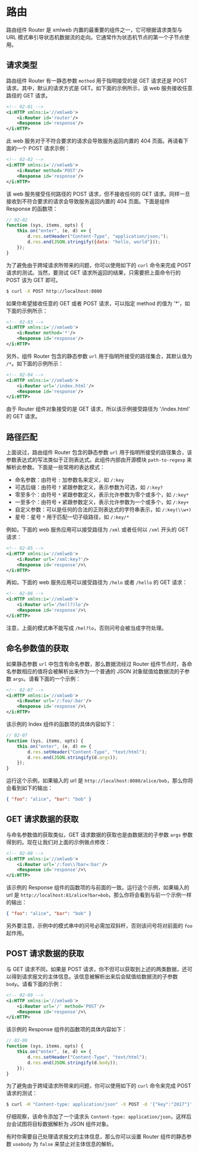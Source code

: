 # 路由

路由组件 Router 是 xmlweb 内置的最重要的组件之一，它可根据请求类型与 URL 模式串引导状态机数据流的走向。它通常作为状态机节点的第一个子节点使用。

## 请求类型

路由组件 Router 有一静态参数 `mothod` 用于指明接受的是 GET 请求还是 POST 请求。其中，默认的请求方式是 GET。如下面的示例所示，该 web 服务接收任意路径的 GET 请求。

```xml
<!-- 02-01 -->
<i:HTTP xmlns:i='//xmlweb'>
    <i:Router id='router'/>
    <Response id='response'/>
</i:HTTP>
```

此 web 服务对于不符合要求的请求会导致服务返回内置的 404 页面。再请看下面的一个 POST 请求示例：

```xml
<!-- 02-02 -->
<i:HTTP xmlns:i='//xmlweb'>
    <i:Router method='POST'/>
    <Response id='response'/>
</i:HTTP>
```

该 web 服务接受任何路径的 POST 请求，但不接收任何的 GET 请求。同样一旦接收到不符合要求的请求会导致服务返回内置的 404 页面。下面是组件 Response 的函数项：

```js
// 02-02
function (sys, items, opts) {
    this.on("enter", (e, d) => {
        d.res.setHeader("Content-Type", "application/json;");
        d.res.end(JSON.stringify({data: "hello, world"}));
    });
}
```

为了避免由于跨域请求所带来的问题，你可以使用如下的 `curl` 命令来完成 POST 请求的测试。当然，要测试 GET 请求所返回的结果，只需要把上面命令行的 POST 该为 GET 即可。

```bash
$ curl -X POST http://localhost:8080
```

如果你希望接收任意的 GET 或者 POST 请求，可以指定 method 的值为 '*'，如下面的示例所示：

```xml
<!-- 02-03 -->
<i:HTTP xmlns:i='//xmlweb'>
    <i:Router method='*'/>
    <Response id='response'/>
</i:HTTP>
```

另外，组件 Router 包含的静态参数 `url` 用于指明所接受的路径集合，其默认值为 `/*`。如下面的示例所示：

```xml
<!-- 02-04 -->
<i:HTTP xmlns:i='//xmlweb'>
    <i:Router url='/index.html'/>
    <Response id='response'/>
</i:HTTP>
```

由于 Router 组件对象接受的是 GET 请求，所以该示例接受路径为 '/index.html' 的 GET 请求。

## 路径匹配

上面说过，路由组件 Router 包含的静态参数 `url` 用于指明所接受的路径集合，该参数表达式的写法类似于正则表达式。此组件内部由开源模块 `path-to-regexp` 来解析此参数。下面是一些常用的表达模式：

- 命名参数：由符号 `:` 加参数名来定义，如 `/:key`
- 可选后缀：由符号 `?` 紧跟参数定义，表示参数为可选，如 `/:key?`
- 零至多个：由符号 `*` 紧跟参数定义，表示允许参数为零个或多个，如 `/:key*`
- 一至多个：由符号 `+` 紧跟参数定义，表示允许参数为一个或多个，如 `/:key+`
- 自定义参数：可以是任何的合法的正则表达式的字符串表示，如 `/:key(\\w+)`
- 星号：星号 `*` 用于匹配一切子级路径，如 `/:key/*`

例如，下面的 web 服务应用可以接受路径为 `/xml` 或者任何以 `/xml` 开头的 GET 请求：

```xml
<!-- 02-05 -->
<i:HTTP xmlns:i='//xmlweb'>
    <i:Router url='/xml:key?'/>
    <Response id='response'/>\
</i:HTTP>
```

再如，下面的 web 服务应用可以接受路径为 `/helo` 或者 `/hello` 的 GET 请求：

```xml
<!-- 02-06 -->
<i:HTTP xmlns:i='//xmlweb'>
    <i:Router url='/he(l?)lo'/>
    <Response id='response'/>\
</i:HTTP>
```

注意，上面的模式串不能写成 `/hel?lo`，否则问号会被当成字符处理。

## 命名参数值的获取

如果静态参数 `url` 中包含有命名参数，那么数据流经过 Router 组件节点时，各命名参数相应的值将会被解析出来作为一个普通的 JSON 对象赋值给数据流的子参数 `args`。请看下面的一个示例：

```xml
<!-- 02-07 -->
<i:HTTP xmlns:i='//xmlweb'>
    <i:Router url='/:foo/:bar'/>
    <Response id='response'/>\
</i:HTTP>
```

该示例的 Index 组件的函数项的具体内容如下：

```js
// 02-07
function (sys, items, opts) {
    this.on("enter", (e, d) => {
        d.res.setHeader("Content-Type", "text/html");
        d.res.end(JSON.stringify(d.args));
    });
}
```

运行这个示例，如果输入的 url 是 `http://localhost:8080/alice/bob`，那么你将会看到如下的输出：

```json
{ "foo": "alice", "bar": "bob" }
```

## GET 请求数据的获取

与命名参数值的获取类似，GET 请求数据的获取也是由数据流的子参数 `args` 参数得到的。现在让我们对上面的示例做点修改：

```xml
<!-- 02-08 -->
<i:HTTP xmlns:i='//xmlweb'>
    <i:Router url='/:foo\\?bar=:bar'/>
    <Response id='response'/>\
</i:HTTP>
```

该示例的 Response 组件的函数项的与前面的一致。运行这个示例，如果输入的 url 是 `http://localhost:81/alice?bar=bob`，那么你将会看到与前一个示例一样的输出：

```json
{ "foo": "alice", "bar": "bob" }
```

另外要注意，示例中的模式串中的问号必需加双斜杆，否则该问号将对前面的 `foo` 起作用。

## POST 请求数据的获取

与 GET 请求不同，如果是 POST 请求，你不但可以获取到上述的两类数据，还可以得到请求报文的主体信息。该信息被解析出来后会赋值给数据流的子参数 `body`。请看下面的示例：

```xml
<!-- 02-09 -->
<i:HTTP xmlns:i='//xmlweb'>
    <i:Router url='/' method='POST'/>
    <Response id='response'/>\
</i:HTTP>
```

该示例的 Response 组件的函数项的具体内容如下：

```js
// 02-09
function (sys, items, opts) {
    this.on("enter", (e, d) => {
        d.res.setHeader("Content-Type", "text/html");
        d.res.end(JSON.stringify(d.body));
    });
}
```

为了避免由于跨域请求所带来的问题，你可以使用如下的 `curl` 命令来完成 POST 请求的测试：

```bash
$ curl -H "Content-type: application/json" -X POST -d '{"key":"2017"}' http://localhost:8080
```

仔细观察，该命令添加了一个请求头 `Content-type: application/json`，这样后台会试图将目标数据解析为 JSON 组件对象。

有时你需要自己处理请求报文的主体信息，那么你可以设置 Router 组件的静态参数 `usebody` 为 `false` 来禁止对主体信息的解析。